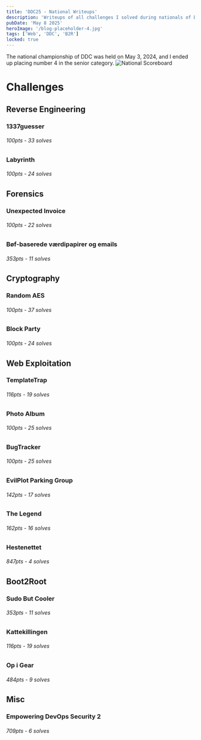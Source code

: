 ```yaml
---
title: 'DDC25 - National Writeups'
description: 'Writeups of all challenges I solved during nationals of DDC25'
pubDate: 'May 8 2025'
heroImage: '/blog-placeholder-4.jpg'
tags: ['Web', 'DDC', 'B2R']
locked: true
---
```


The national championship of DDC was held on May 3, 2024, and I ended up placing number 4 in the senior category.
![National Scoreboard](/src/assets/DDC25National/Scoreboard.png) 

# Challenges

## Reverse Engineering
### 1337guesser
###### 100pts - 33 solves

### Labyrinth
###### 100pts - 24 solves

## Forensics
### Unexpected Invoice
###### 100pts - 22 solves

### Bøf-baserede værdipapirer og emails
###### 353pts - 11 solves

## Cryptography
### Random AES
###### 100pts - 37 solves

### Block Party
###### 100pts - 24 solves

## Web Exploitation

### TemplateTrap
###### 116pts - 19 solves

### Photo Album
###### 100pts - 25 solves

### BugTracker
###### 100pts - 25 solves

### EvilPlot Parking Group
###### 142pts - 17 solves

### The Legend
###### 162pts - 16 solves

### Hestenettet
###### 847pts - 4 solves

## Boot2Root
### Sudo But Cooler
###### 353pts - 11 solves

### Kattekillingen
###### 116pts - 19 solves

### Op i Gear
###### 484pts - 9 solves

## Misc
### Empowering DevOps Security 2
###### 709pts - 6 solves


